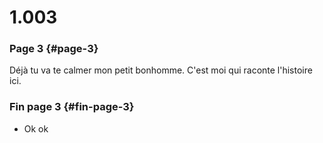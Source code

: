 # 1.003

### Page 3 {#page-3}

Déjà tu va te calmer mon petit bonhomme. C'est moi qui raconte l'histoire ici.

### Fin page 3 {#fin-page-3}

* Ok ok

